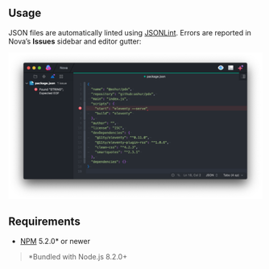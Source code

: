 ## Usage

JSON files are automatically linted using [JSONLint](https://www.npmjs.com/package/jsonlint). Errors are reported in Nova’s **Issues** sidebar and editor gutter:

![JSON file in Nova editor with missing trailing comma reported as an issue](https://raw.githubusercontent.com/ashur/nova-jsonlint/main/JSONLint.novaextension/assets/example.png)

## Requirements

- [NPM][node] 5.2.0* or newer

> \*Bundled with Node.js 8.2.0+

[node]: https://nodejs.org

